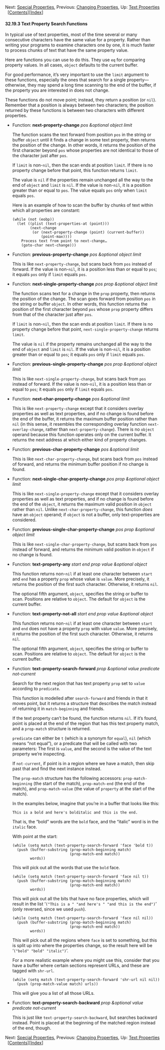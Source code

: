 <!-- This is the GNU Emacs Lisp Reference Manual
corresponding to Emacs version 27.2.

Copyright (C) 1990-1996, 1998-2021 Free Software Foundation,
Inc.

Permission is granted to copy, distribute and/or modify this document
under the terms of the GNU Free Documentation License, Version 1.3 or
any later version published by the Free Software Foundation; with the
Invariant Sections being "GNU General Public License," with the
Front-Cover Texts being "A GNU Manual," and with the Back-Cover
Texts as in (a) below.  A copy of the license is included in the
section entitled "GNU Free Documentation License."

(a) The FSF's Back-Cover Text is: "You have the freedom to copy and
modify this GNU manual.  Buying copies from the FSF supports it in
developing GNU and promoting software freedom." -->

<!-- Created by GNU Texinfo 6.7, http://www.gnu.org/software/texinfo/ -->

Next: [Special Properties](Special-Properties.html), Previous: [Changing Properties](Changing-Properties.html), Up: [Text Properties](Text-Properties.html)   \[[Contents](index.html#SEC_Contents "Table of contents")]\[[Index](Index.html "Index")]

#### 32.19.3 Text Property Search Functions

In typical use of text properties, most of the time several or many consecutive characters have the same value for a property. Rather than writing your programs to examine characters one by one, it is much faster to process chunks of text that have the same property value.

Here are functions you can use to do this. They use `eq` for comparing property values. In all cases, `object` defaults to the current buffer.

For good performance, it’s very important to use the `limit` argument to these functions, especially the ones that search for a single property—otherwise, they may spend a long time scanning to the end of the buffer, if the property you are interested in does not change.

These functions do not move point; instead, they return a position (or `nil`). Remember that a position is always between two characters; the position returned by these functions is between two characters with different properties.

*   Function: **next-property-change** *pos \&optional object limit*

    The function scans the text forward from position `pos` in the string or buffer `object` until it finds a change in some text property, then returns the position of the change. In other words, it returns the position of the first character beyond `pos` whose properties are not identical to those of the character just after `pos`.

    If `limit` is non-`nil`, then the scan ends at position `limit`. If there is no property change before that point, this function returns `limit`.

    The value is `nil` if the properties remain unchanged all the way to the end of `object` and `limit` is `nil`. If the value is non-`nil`, it is a position greater than or equal to `pos`. The value equals `pos` only when `limit` equals `pos`.

    Here is an example of how to scan the buffer by chunks of text within which all properties are constant:

        (while (not (eobp))
          (let ((plist (text-properties-at (point)))
                (next-change
                 (or (next-property-change (point) (current-buffer))
                     (point-max))))
            Process text from point to next-change…
            (goto-char next-change)))

<!---->

*   Function: **previous-property-change** *pos \&optional object limit*

    This is like `next-property-change`, but scans back from `pos` instead of forward. If the value is non-`nil`, it is a position less than or equal to `pos`; it equals `pos` only if `limit` equals `pos`.

<!---->

*   Function: **next-single-property-change** *pos prop \&optional object limit*

    The function scans text for a change in the `prop` property, then returns the position of the change. The scan goes forward from position `pos` in the string or buffer `object`. In other words, this function returns the position of the first character beyond `pos` whose `prop` property differs from that of the character just after `pos`.

    If `limit` is non-`nil`, then the scan ends at position `limit`. If there is no property change before that point, `next-single-property-change` returns `limit`.

    The value is `nil` if the property remains unchanged all the way to the end of `object` and `limit` is `nil`. If the value is non-`nil`, it is a position greater than or equal to `pos`; it equals `pos` only if `limit` equals `pos`.

<!---->

*   Function: **previous-single-property-change** *pos prop \&optional object limit*

    This is like `next-single-property-change`, but scans back from `pos` instead of forward. If the value is non-`nil`, it is a position less than or equal to `pos`; it equals `pos` only if `limit` equals `pos`.

<!---->

*   Function: **next-char-property-change** *pos \&optional limit*

    This is like `next-property-change` except that it considers overlay properties as well as text properties, and if no change is found before the end of the buffer, it returns the maximum buffer position rather than `nil` (in this sense, it resembles the corresponding overlay function `next-overlay-change`, rather than `next-property-change`). There is no `object` operand because this function operates only on the current buffer. It returns the next address at which either kind of property changes.

<!---->

*   Function: **previous-char-property-change** *pos \&optional limit*

    This is like `next-char-property-change`, but scans back from `pos` instead of forward, and returns the minimum buffer position if no change is found.

<!---->

*   Function: **next-single-char-property-change** *pos prop \&optional object limit*

    This is like `next-single-property-change` except that it considers overlay properties as well as text properties, and if no change is found before the end of the `object`, it returns the maximum valid position in `object` rather than `nil`. Unlike `next-char-property-change`, this function *does* have an `object` operand; if `object` is not a buffer, only text-properties are considered.

<!---->

*   Function: **previous-single-char-property-change** *pos prop \&optional object limit*

    This is like `next-single-char-property-change`, but scans back from `pos` instead of forward, and returns the minimum valid position in `object` if no change is found.

<!---->

*   Function: **text-property-any** *start end prop value \&optional object*

    This function returns non-`nil` if at least one character between `start` and `end` has a property `prop` whose value is `value`. More precisely, it returns the position of the first such character. Otherwise, it returns `nil`.

    The optional fifth argument, `object`, specifies the string or buffer to scan. Positions are relative to `object`. The default for `object` is the current buffer.

<!---->

*   Function: **text-property-not-all** *start end prop value \&optional object*

    This function returns non-`nil` if at least one character between `start` and `end` does not have a property `prop` with value `value`. More precisely, it returns the position of the first such character. Otherwise, it returns `nil`.

    The optional fifth argument, `object`, specifies the string or buffer to scan. Positions are relative to `object`. The default for `object` is the current buffer.

<!---->

*   Function: **text-property-search-forward** *prop \&optional value predicate not-current*

    Search for the next region that has text property `prop` set to `value` according to `predicate`.

    This function is modelled after `search-forward` and friends in that it moves point, but it returns a structure that describes the match instead of returning it in `match-beginning` and friends.

    If the text property can’t be found, the function returns `nil`. If it’s found, point is placed at the end of the region that has this text property match, and a `prop-match` structure is returned.

    `predicate` can either be `t` (which is a synonym for `equal`), `nil` (which means “not equal”), or a predicate that will be called with two parameters: The first is `value`, and the second is the value of the text property we’re inspecting.

    If `not-current`, if point is in a region where we have a match, then skip past that and find the next instance instead.

    The `prop-match` structure has the following accessors: `prop-match-beginning` (the start of the match), `prop-match-end` (the end of the match), and `prop-match-value` (the value of `property` at the start of the match).

    In the examples below, imagine that you’re in a buffer that looks like this:

        This is a bold and here's bolditalic and this is the end.

    That is, the “bold” words are the `bold` face, and the “italic” word is in the `italic` face.

    With point at the start:

        (while (setq match (text-property-search-forward 'face 'bold t))
          (push (buffer-substring (prop-match-beginning match)
                                  (prop-match-end match))
                words))

    This will pick out all the words that use the `bold` face.

        (while (setq match (text-property-search-forward 'face nil t))
          (push (buffer-substring (prop-match-beginning match)
                                  (prop-match-end match))
                words))

    This will pick out all the bits that have no face properties, which will result in the list ‘`("This is a " "and here's " "and this is the end")`’ (only reversed, since we used `push`).

        (while (setq match (text-property-search-forward 'face nil nil))
          (push (buffer-substring (prop-match-beginning match)
                                  (prop-match-end match))
                words))

    This will pick out all the regions where `face` is set to something, but this is split up into where the properties change, so the result here will be ‘`("bold" "bold" "italic")`’.

    For a more realistic example where you might use this, consider that you have a buffer where certain sections represent URLs, and these are tagged with `shr-url`.

        (while (setq match (text-property-search-forward 'shr-url nil nil))
          (push (prop-match-value match) urls))

    This will give you a list of all those URLs.

<!---->

*   Function: **text-property-search-backward** *prop \&optional value predicate not-current*

    This is just like `text-property-search-backward`, but searches backward instead. Point is placed at the beginning of the matched region instead of the end, though.

Next: [Special Properties](Special-Properties.html), Previous: [Changing Properties](Changing-Properties.html), Up: [Text Properties](Text-Properties.html)   \[[Contents](index.html#SEC_Contents "Table of contents")]\[[Index](Index.html "Index")]
